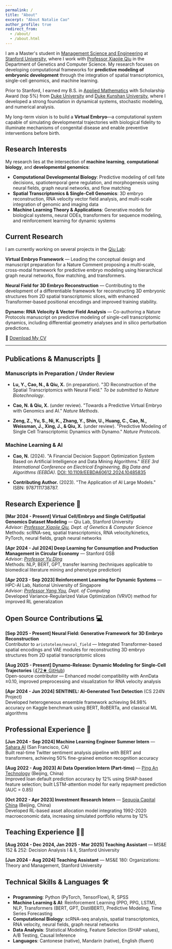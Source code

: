 ```yaml
---
permalink: /
title: "About"
excerpt: "About Natalie Cao"
author_profile: true
redirect_from: 
  - /about/
  - /about.html
---
```


I am a Master's student in [Management Science and Engineering](https://msande.stanford.edu) at [Stanford University](https://www.stanford.edu), where I work with [Professor Xiaojie Qiu](https://med.stanford.edu/profiles/xiaojie-qiu) in the Department of Genetics and Computer Science. My research focuses on developing computational frameworks for **predictive modeling of embryonic development** through the integration of spatial transcriptomics, single-cell genomics, and machine learning.

Prior to Stanford, I earned my B.S. in [Applied Mathematics](https://math.duke.edu/applied-math-analysis-events) with Scholarship Award (top 5%) from [Duke University](https://duke.edu) and [Duke Kunshan University](https://www.dukekunshan.edu.cn), where I developed a strong foundation in dynamical systems, stochastic modeling, and numerical analysis.

My long-term vision is to build a **Virtual Embryo**—a computational system capable of simulating developmental trajectories with biological fidelity to illuminate mechanisms of congenital disease and enable preventive interventions before birth.

## Research Interests

My research lies at the intersection of **machine learning**, **computational biology**, and **developmental genomics**:

- **Computational Developmental Biology**: Predictive modeling of cell fate decisions, spatiotemporal gene regulation, and morphogenesis using neural fields, graph neural networks, and flow matching
- **Spatial Transcriptomics & Single-Cell Genomics**: 3D embryo reconstruction, RNA velocity vector field analysis, and multi-scale integration of genomic and imaging data
- **Machine Learning Theory & Applications**: Generative models for biological systems, neural ODEs, transformers for sequence modeling, and reinforcement learning for dynamic systems

## Current Research

I am currently working on several projects in the [Qiu Lab](https://www.devo-evo.com/):

**Virtual Embryo Framework** — Leading the conceptual design and manuscript preparation for a Nature Comment proposing a multi-scale, cross-modal framework for predictive embryo modeling using hierarchical graph neural networks, flow matching, and transformers.

**Neural Field for 3D Embryo Reconstruction** — Contributing to the development of a differentiable framework for reconstructing 3D embryonic structures from 2D spatial transcriptomic slices, with enhanced Transformer-based positional encodings and improved training stability.

**Dynamo: RNA Velocity & Vector Field Analysis** — Co-authoring a Nature Protocols manuscript on predictive modeling of single-cell transcriptomic dynamics, including differential geometry analyses and in silico perturbation predictions.

🔗 [Download My CV](https://nataliecao323.github.io/files/natalie_cv.pdf)

---

## Publications & Manuscripts 📕

### Manuscripts in Preparation / Under Review

- **Lu, Y., Cao, N., & Qiu, X.** (in preparation). "3D Reconstruction of the Spatial Transcriptomics with Neural Field." *To be submitted to Nature Biotechnology*.

- **Cao, N. & Qiu, X.** (under review). "Towards a Predictive Virtual Embryo with Genomics and AI." *Nature Methods*.

- **Zeng, Z., Yu, S., Ni, K., Zhang, Y., Shin, U., Huang, C., Cao, N., Weissman, J., Xing, J., & Qiu, X.** (under review). "Predictive Modeling of Single Cell Transcriptomic Dynamics with Dynamo." *Nature Protocols*.

### Machine Learning & AI

- **Cao, N.** (2024). "A Financial Decision Support Optimization System Based on Artificial Intelligence and Data Mining Algorithms." *IEEE 3rd International Conference on Electrical Engineering, Big Data and Algorithms (EEBDA)*. [DOI: 10.1109/EEBDA60612.2024.10485835](https://www.researchgate.net/publication/379688109_A_Financial_Decision_Support_Optimization_System_Based_on_Artificial_Intelligence_and_Data_Mining_Algorithms)

- **Contributing Author.** (2023). "The Application of AI Large Models." ISBN: 9787111738787.


## Research Experience 🔬

**[Mar 2024 - Present] Virtual Cell/Embryo and Single Cell/Spatial Genomics Dataset Modeling** — Qiu Lab, Stanford University  
*Advisor: [Professor Xiaojie Qiu](https://med.stanford.edu/profiles/xiaojie-qiu), Dept. of Genetics & Computer Science*  
Methods: scRNA-seq, spatial transcriptomics, RNA velocity/kinetics, PyTorch, neural fields, graph neural networks

**[Apr 2024 - Jul 2024] Deep Learning for Consumption and Production Management in Circular Economy** — Stanford GSB  
*Advisor: [Professor Yu Ding](https://www.gsb.stanford.edu/faculty-research/faculty/yu-ding)*  
Methods: NLP, BERT, GPT, transfer learning (techniques applicable to biomedical literature mining and phenotype prediction)

**[Apr 2023 - Sep 2023] Reinforcement Learning for Dynamic Systems** — HPC-AI Lab, National University of Singapore  
*Advisor: [Professor Yang You](https://www.comp.nus.edu.sg/~youy/), Dept. of Computing*  
Developed Variance-Regularized Value Optimization (VRVO) method for improved RL generalization

## Open Source Contributions 💻

**[Sep 2025 - Present] Neural Field: Generative Framework for 3D Embryo Reconstruction**  
Contributor to `aristoteleo/neural_field` — Integrated Transformer-based spatial encodings and VAE modules for reconstructing 3D embryo structures from 2D spatial transcriptomic slices

**[Aug 2025 - Present] Dynamo-Release: Dynamic Modeling for Single-Cell Trajectories** ([472★ GitHub](https://github.com/aristoteleo/dynamo-release))  
Open-source contributor — Enhanced model compatibility with AnnData ≥0.10, improved preprocessing and visualization for RNA velocity analysis

**[Apr 2024 - Jun 2024] SENTINEL: AI-Generated Text Detection** (CS 224N Project)  
Developed heterogeneous ensemble framework achieving 94.98% accuracy on Kaggle benchmark using BERT, RoBERTa, and classical ML algorithms

## Professional Experience 💼

**[Jun 2024 - Sep 2024] Machine Learning Engineer Summer Intern** — [Sahara AI](https://saharalabs.ai) (San Francisco, CA)  
Built real-time Twitter sentiment analysis pipeline with BERT and transformers, achieving 50% fine-grained emotion recognition accuracy

**[Aug 2022 - Aug 2023] AI Data Operation Intern (Part-time)** — [Ping An Technology](https://tech.pingan.com) (Beijing, China)  
Improved loan default prediction accuracy by 12% using SHAP-based feature selection; built LSTM-attention model for early repayment prediction (AUC = 0.85)

**[Oct 2022 - Apr 2023] Investment Research Intern** — [Sequoia Capital China](https://www.sequoiacap.com) (Beijing, China)  
Developed RL-based asset allocation model integrating 1992-2020 macroeconomic data, increasing simulated portfolio returns by 12%

## Teaching Experience 👩‍🏫

**[Aug 2024 - Dec 2024, Jan 2025 - Mar 2025] Teaching Assistant** — MS&E 152 & 252: Decision Analysis I & II, Stanford University

**[Jun 2024 - Aug 2024] Teaching Assistant** — MS&E 180: Organizations: Theory and Management, Stanford University

## Technical Skills & Languages 🛠️

- **Programming**: Python (PyTorch, TensorFlow), R, SPSS
- **Machine Learning & AI**: Reinforcement Learning (PPO, PPG, LSTM), NLP, Transformers (BERT, GPT, DistilBERT), Predictive Modeling, Time Series Forecasting
- **Computational Biology**: scRNA-seq analysis, spatial transcriptomics, RNA velocity, neural fields, graph neural networks
- **Data Analysis**: Statistical Modeling, Feature Selection (SHAP values), A/B Testing, Causal Inference
- **Languages**: Cantonese (native), Mandarin (native), English (fluent)